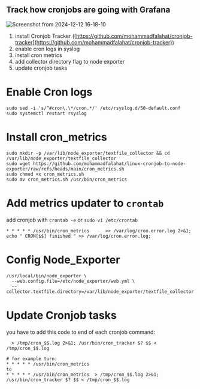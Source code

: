 ## Track how cronjobs are going with Grafana 

![Screenshot from 2024-12-12 16-18-10](https://github.com/user-attachments/assets/204d874d-bd36-4a78-a18a-1b69448d72e1)

1.  install Cronjob Tracker ([https://github.com/mohammadfalahat/cronjob-tracker](https://github.com/mohammadfalahat/cronjob-tracker))
2.  enable cron logs in syslog
3. install cron metrics
4. add collector directory flag to node exporter
5. update cronjob tasks

# Enable Cron logs
```
sudo sed -i 's/^#cron\.\*/cron.*/' /etc/rsyslog.d/50-default.conf
sudo systemctl restart rsyslog
```

# Install cron_metrics
```
sudo mkdir -p /var/lib/node_exporter/textfile_collector && cd /var/lib/node_exporter/textfile_collector
sudo wget https://github.com/mohammadfalahat/linux-cronjob-to-node-exporter/raw/refs/heads/main/cron_metrics.sh
sudo chmod +x cron_metrics.sh
sudo mv cron_metrics.sh /usr/bin/cron_metrics
```

# Add metrics updater to `crontab`
add cronjob with `crontab -e` or `sudo vi /etc/crontab`
```
* * * * * /usr/bin/cron_metrics      >> /var/log/cron.error.log 2>&1; echo " CRON[$$] finished " >> /var/log/cron.error.log;
```

# Config Node_Exporter
```
/usr/local/bin/node_exporter \
  --web.config.file=/etc/node_exporter/web.yml \
  --collector.textfile.directory=/var/lib/node_exporter/textfile_collector
```

# Update Cronjob tasks
you have to add this code to end of each cronjob command: 
```
  > /tmp/cron_$$.log 2>&1; /usr/bin/cron_tracker $? $$ < /tmp/cron_$$.log
```
```
# for example turn:
* * * * * /usr/bin/cron_metrics
to
* * * * * /usr/bin/cron_metrics  > /tmp/cron_$$.log 2>&1; /usr/bin/cron_tracker $? $$ < /tmp/cron_$$.log
```
